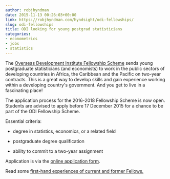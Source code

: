 ```yaml
---
author: robjhyndman
date: 2015-11-13 00:26:03+00:00
link: https://robjhyndman.com/hyndsight/odi-fellowships/
slug: odi-fellowships
title: ODI looking for young postgrad statisticians
categories:
- econometrics
- jobs
- statistics
---
```


The [Overseas Development Institute Fellowship Scheme](http://www.odi.org/fellowship-scheme) sends young postgraduate statisticians (and economists) to work in the public sectors of developing countries in Africa, the Caribbean and the Pacific on two-year contracts. This is a great way to develop skills and gain experience working within a developing country's government. And you get to live in a fascinating place!

The application process for the 2016-2018 Fellowship Scheme is now open. Students are advised to apply before 17 December 2015 for a chance to be part of the ODI Fellowship Scheme.

Essential criteria:




    
  * degree in statistics, economics, or a related field

    
  * postgraduate degree qualification

    
  * ability to commit to a two-year assignment



Application is via the [online application form](https://jobs.odi.org.uk/VacancyInformation.aspx?VId=24469).

Read some [first-hand experiences of current and former Fellows.](http://www.odi.org/fellowship-scheme/experiences)


